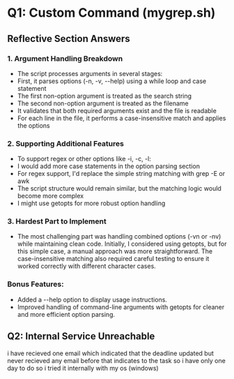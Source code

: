 # Q1: Custom Command (mygrep.sh)
## Reflective Section Answers
  ### 1. Argument Handling Breakdown
- The script processes arguments in several stages:
- First, it parses options (-n, -v, --help) using a while loop and case statement
- The first non-option argument is treated as the search string
- The second non-option argument is treated as the filename
- It validates that both required arguments exist and the file is readable
- For each line in the file, it performs a case-insensitive match and applies the options

### 2. Supporting Additional Features
 - To support regex or other options like -i, -c, -l:
- I would add more case statements in the option parsing section
- For regex support, I'd replace the simple string matching with grep -E or awk
- The script structure would remain similar, but the matching logic would become more complex
- I might use getopts for more robust option handling
 
### 3. Hardest Part to Implement
- The most challenging part was handling combined options (-vn or -nv) while maintaining clean code. Initially, I considered using getopts, but for this simple case, a manual approach was  more straightforward. The case-insensitive matching also required careful testing to ensure it worked correctly with different character cases.

### Bonus Features:

- Added a --help option to display usage instructions.
- Improved handling of command-line arguments with getopts for cleaner and more efficient option parsing.

## Q2: Internal Service Unreachable
i have recieved one email which indicated that the deadline updated but never recieved any email before that indicates to the task so i have only one day to do so i tried it internally with my os (windows) 

